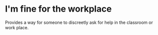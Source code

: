 # I'm fine for the workplace
Provides a way for someone to discreetly ask for help in the classroom or work place.
